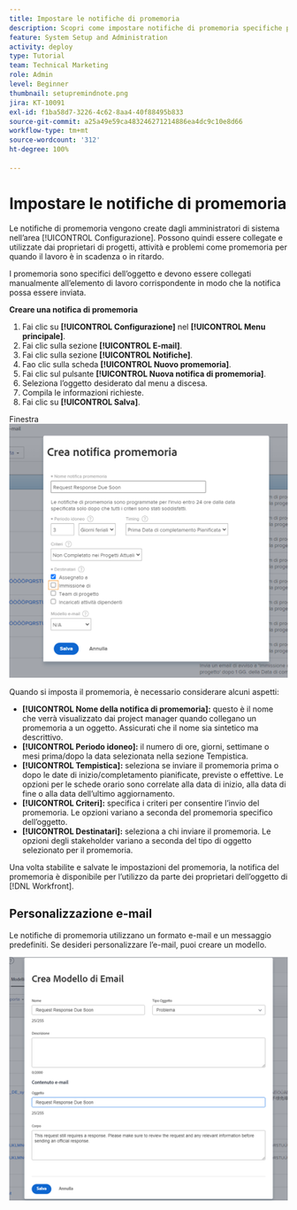 ```yaml
---
title: Impostare le notifiche di promemoria
description: Scopri come impostare notifiche di promemoria specifiche per oggetto per informare gli utenti quando il lavoro è in scadenza o in ritardo.
feature: System Setup and Administration
activity: deploy
type: Tutorial
team: Technical Marketing
role: Admin
level: Beginner
thumbnail: setupremindnote.png
jira: KT-10091
exl-id: f1ba58d7-3226-4c62-8aa4-40f88495b833
source-git-commit: a25a49e59ca483246271214886ea4dc9c10e8d66
workflow-type: tm+mt
source-wordcount: '312'
ht-degree: 100%

---
```


<!---
this has the same content as the system administrator notification setup and mangement section of the email and inapp notificiations learning path
--->

# Impostare le notifiche di promemoria

Le notifiche di promemoria vengono create dagli amministratori di sistema nell’area [!UICONTROL Configurazione]. Possono quindi essere collegate e utilizzate dai proprietari di progetti, attività e problemi come promemoria per quando il lavoro è in scadenza o in ritardo.

I promemoria sono specifici dell’oggetto e devono essere collegati manualmente all’elemento di lavoro corrispondente in modo che la notifica possa essere inviata.

**Creare una notifica di promemoria**

1. Fai clic su **[!UICONTROL Configurazione]** nel **[!UICONTROL Menu principale]**.
1. Fai clic sulla sezione **[!UICONTROL E-mail]**.
1. Fai clic sulla sezione **[!UICONTROL Notifiche]**.
1. Fao clic sulla scheda **[!UICONTROL Nuovo promemoria]**.
1. Fai clic sul pulsante **[!UICONTROL Nuova notifica di promemoria]**.
1. Seleziona l’oggetto desiderato dal menu a discesa.
1. Compila le informazioni richieste.
1. Fai clic su **[!UICONTROL Salva]**.

Finestra ![[!UICONTROL Nuova notifica di promemoria]](assets/admin-fund-reminder-notification-1.png)

Quando si imposta il promemoria, è necessario considerare alcuni aspetti:

* **[!UICONTROL Nome della notifica di promemoria]:** questo è il nome che verrà visualizzato dai project manager quando collegano un promemoria a un oggetto. Assicurati che il nome sia sintetico ma descrittivo.
* **[!UICONTROL Periodo idoneo]:** il numero di ore, giorni, settimane o mesi prima/dopo la data selezionata nella sezione Tempistica.
* **[!UICONTROL Tempistica]:** seleziona se inviare il promemoria prima o dopo le date di inizio/completamento pianificate, previste o effettive. Le opzioni per le schede orario sono correlate alla data di inizio, alla data di fine o alla data dell’ultimo aggiornamento.
* **[!UICONTROL Criteri]:** specifica i criteri per consentire l’invio del promemoria. Le opzioni variano a seconda del promemoria specifico dell’oggetto.
* **[!UICONTROL Destinatari]:** seleziona a chi inviare il promemoria. Le opzioni degli stakeholder variano a seconda del tipo di oggetto selezionato per il promemoria.

Una volta stabilite e salvate le impostazioni del promemoria, la notifica del promemoria è disponibile per l’utilizzo da parte dei proprietari dell’oggetto di [!DNL Workfront].

## Personalizzazione e-mail

Le notifiche di promemoria utilizzano un formato e-mail e un messaggio predefiniti. Se desideri personalizzare l’e-mail, puoi creare un modello.

<!---
paragraph above needs a hyperlink to an article
--->

![Finestra Nuovo modello di e-mail](assets/admin-fund-email-customization.png)

<!---
learn more URLs
--->
